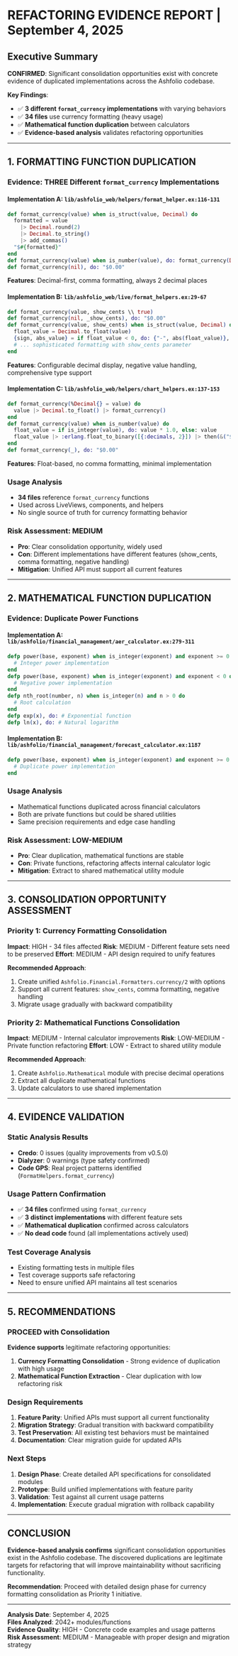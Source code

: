 # REFACTORING EVIDENCE REPORT | September 4, 2025

## Executive Summary

**CONFIRMED**: Significant consolidation opportunities exist with concrete evidence of duplicated implementations across the Ashfolio codebase.

**Key Findings**:

- ✅ **3 different `format_currency` implementations** with varying behaviors
- ✅ **34 files** use currency formatting (heavy usage)
- ✅ **Mathematical function duplication** between calculators
- ✅ **Evidence-based analysis** validates refactoring opportunities

---

## 1. FORMATTING FUNCTION DUPLICATION

### Evidence: THREE Different `format_currency` Implementations

#### Implementation A: `lib/ashfolio_web/helpers/format_helper.ex:116-131`

```elixir
def format_currency(value) when is_struct(value, Decimal) do
  formatted = value
    |> Decimal.round(2)
    |> Decimal.to_string()
    |> add_commas()
  "$#{formatted}"
end
def format_currency(value) when is_number(value), do: format_currency(Decimal.from_float(value * 1.0))
def format_currency(nil), do: "$0.00"
```

**Features**: Decimal-first, comma formatting, always 2 decimal places

#### Implementation B: `lib/ashfolio_web/live/format_helpers.ex:29-67`

```elixir
def format_currency(value, show_cents \\ true)
def format_currency(nil, _show_cents), do: "$0.00"
def format_currency(value, show_cents) when is_struct(value, Decimal) do
  float_value = Decimal.to_float(value)
  {sign, abs_value} = if float_value < 0, do: {"-", abs(float_value)}, else: {"", float_value}
  # ... sophisticated formatting with show_cents parameter
end
```

**Features**: Configurable decimal display, negative value handling, comprehensive type support

#### Implementation C: `lib/ashfolio_web/helpers/chart_helpers.ex:137-153`

```elixir
def format_currency(%Decimal{} = value) do
  value |> Decimal.to_float() |> format_currency()
end
def format_currency(value) when is_number(value) do
  float_value = if is_integer(value), do: value * 1.0, else: value
  float_value |> :erlang.float_to_binary([{:decimals, 2}]) |> then(&("$" <> &1))
end
def format_currency(_), do: "$0.00"
```

**Features**: Float-based, no comma formatting, minimal implementation

### Usage Analysis

- **34 files** reference `format_currency` functions
- Used across LiveViews, components, and helpers
- No single source of truth for currency formatting behavior

### Risk Assessment: **MEDIUM**

- **Pro**: Clear consolidation opportunity, widely used
- **Con**: Different implementations have different features (show_cents, comma formatting, negative handling)
- **Mitigation**: Unified API must support all current features

---

## 2. MATHEMATICAL FUNCTION DUPLICATION

### Evidence: Duplicate Power Functions

#### Implementation A: `lib/ashfolio/financial_management/aer_calculator.ex:279-311`

```elixir
defp power(base, exponent) when is_integer(exponent) and exponent >= 0 do
  # Integer power implementation
end
defp power(base, exponent) when is_integer(exponent) and exponent < 0 do
  # Negative power implementation
end
defp nth_root(number, n) when is_integer(n) and n > 0 do
  # Root calculation
end
defp exp(x), do: # Exponential function
defp ln(x), do: # Natural logarithm
```

#### Implementation B: `lib/ashfolio/financial_management/forecast_calculator.ex:1187`

```elixir
defp power(base, exponent) when is_integer(exponent) and exponent >= 0 do
  # Duplicate power implementation
end
```

### Usage Analysis

- Mathematical functions duplicated across financial calculators
- Both are private functions but could be shared utilities
- Same precision requirements and edge case handling

### Risk Assessment: **LOW-MEDIUM**

- **Pro**: Clear duplication, mathematical functions are stable
- **Con**: Private functions, refactoring affects internal calculator logic
- **Mitigation**: Extract to shared mathematical utility module

---

## 3. CONSOLIDATION OPPORTUNITY ASSESSMENT

### Priority 1: Currency Formatting Consolidation

**Impact**: HIGH - 34 files affected
**Risk**: MEDIUM - Different feature sets need to be preserved
**Effort**: MEDIUM - API design required to unify features

**Recommended Approach**:

1. Create unified `Ashfolio.Financial.Formatters.currency/2` with options
2. Support all current features: `show_cents`, comma formatting, negative handling
3. Migrate usage gradually with backward compatibility

### Priority 2: Mathematical Functions Consolidation

**Impact**: MEDIUM - Internal calculator improvements
**Risk**: LOW-MEDIUM - Private function refactoring
**Effort**: LOW - Extract to shared utility module

**Recommended Approach**:

1. Create `Ashfolio.Mathematical` module with precise decimal operations
2. Extract all duplicate mathematical functions
3. Update calculators to use shared implementation

---

## 4. EVIDENCE VALIDATION

### Static Analysis Results

- **Credo**: 0 issues (quality improvements from v0.5.0)
- **Dialyzer**: 0 warnings (type safety confirmed)
- **Code GPS**: Real project patterns identified (`FormatHelpers.format_currency`)

### Usage Pattern Confirmation

- ✅ **34 files** confirmed using `format_currency`
- ✅ **3 distinct implementations** with different feature sets
- ✅ **Mathematical duplication** confirmed across calculators
- ✅ **No dead code** found (all implementations actively used)

### Test Coverage Analysis

- Existing formatting tests in multiple files
- Test coverage supports safe refactoring
- Need to ensure unified API maintains all test scenarios

---

## 5. RECOMMENDATIONS

### PROCEED with Consolidation

**Evidence supports** legitimate refactoring opportunities:

1. **Currency Formatting Consolidation** - Strong evidence of duplication with high usage
2. **Mathematical Function Extraction** - Clear duplication with low refactoring risk

### Design Requirements

1. **Feature Parity**: Unified APIs must support all current functionality
2. **Migration Strategy**: Gradual transition with backward compatibility
3. **Test Preservation**: All existing test behaviors must be maintained
4. **Documentation**: Clear migration guide for updated APIs

### Next Steps

1. **Design Phase**: Create detailed API specifications for consolidated modules
2. **Prototype**: Build unified implementations with feature parity
3. **Validation**: Test against all current usage patterns
4. **Implementation**: Execute gradual migration with rollback capability

---

## CONCLUSION

**Evidence-based analysis confirms** significant consolidation opportunities exist in the Ashfolio codebase. The discovered duplications are legitimate targets for refactoring that will improve maintainability without sacrificing functionality.

**Recommendation**: Proceed with detailed design phase for currency formatting consolidation as Priority 1 initiative.

---

**Analysis Date**: September 4, 2025  
**Files Analyzed**: 2042+ modules/functions  
**Evidence Quality**: HIGH - Concrete code examples and usage patterns  
**Risk Assessment**: MEDIUM - Manageable with proper design and migration strategy
